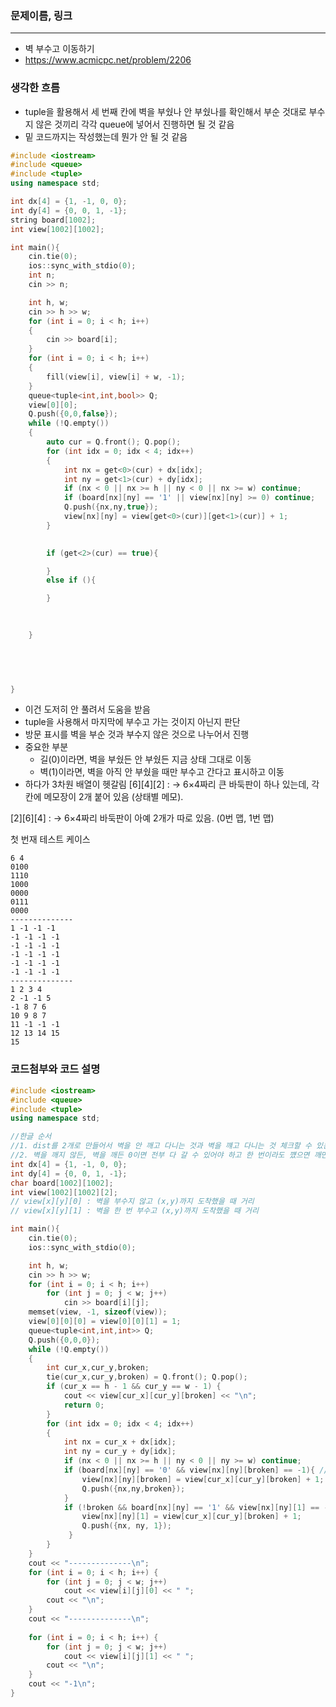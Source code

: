 ### 문제이름, 링크
---
- 벽 부수고 이동하기
- https://www.acmicpc.net/problem/2206

### 생각한 흐름
- tuple을 활용해서 세 번째 칸에 벽을 부쉈나 안 부쉈나를 확인해서 부순 것대로 부수지 않은 것끼리 각각 queue에 넣어서 진행하면 될 것 같음
- 밑 코드까지는 작성했는데 뭔가 안 될 것 같음 
```cpp
#include <iostream>
#include <queue>
#include <tuple>
using namespace std;

int dx[4] = {1, -1, 0, 0};
int dy[4] = {0, 0, 1, -1};
string board[1002];
int view[1002][1002];

int main(){
    cin.tie(0);
    ios::sync_with_stdio(0);
    int n;
    cin >> n;

    int h, w;
    cin >> h >> w;
    for (int i = 0; i < h; i++)
    {
        cin >> board[i];
    }
    for (int i = 0; i < h; i++)
    {
        fill(view[i], view[i] + w, -1);
    }
    queue<tuple<int,int,bool>> Q;
    view[0][0];
    Q.push({0,0,false});
    while (!Q.empty())
    {
        auto cur = Q.front(); Q.pop();
        for (int idx = 0; idx < 4; idx++)
        {
            int nx = get<0>(cur) + dx[idx];
            int ny = get<1>(cur) + dy[idx];
            if (nx < 0 || nx >= h || ny < 0 || nx >= w) continue;
            if (board[nx][ny] == '1' || view[nx][ny] >= 0) continue;
            Q.push({nx,ny,true});
            view[nx][ny] = view[get<0>(cur)][get<1>(cur)] + 1;
        }

        
        if (get<2>(cur) == true){

        }
        else if (){

        }

        
        
    }
    


    

}
```
- 이건 도저히 안 풀려서 도움을 받음 
- tuple을 사용해서 마지막에 부수고 가는 것이지 아닌지 판단
- 방문 표시를 벽을 부순 것과 부수지 않은 것으로 나누어서 진행
- 중요한 부분
    - 길(0)이라면, 벽을 부쉈든 안 부쉈든 지금 상태 그대로 이동
    - 벽(1)이라면, 벽을 아직 안 부쉈을 때만 부수고 간다고 표시하고 이동 
- 하다가 3차원 배열이 헷갈림
[6][4][2] :
→ 6×4짜리 큰 바둑판이 하나 있는데,
각 칸에 메모장이 2개 붙어 있음 (상태별 메모).

[2][6][4] :
→ 6×4짜리 바둑판이 아예 2개가 따로 있음. (0번 맵, 1번 맵)

첫 번재 테스트 케이스
```plaintext
6 4
0100
1110
1000
0000
0111
0000
--------------
1 -1 -1 -1 
-1 -1 -1 -1 
-1 -1 -1 -1 
-1 -1 -1 -1 
-1 -1 -1 -1 
-1 -1 -1 -1 
--------------
1 2 3 4 
2 -1 -1 5 
-1 8 7 6 
10 9 8 7 
11 -1 -1 -1 
12 13 14 15 
15
```

### 코드첨부와 코드 설명
```cpp
#include <iostream>
#include <queue>
#include <tuple>
using namespace std;

//한글 순서
//1. dist를 2개로 만들어서 벽을 안 깨고 다니는 것과 벽을 꺠고 다니는 것 체크할 수 있는 방법 
//2. 벽을 깨지 않든, 벽을 깨든 0이면 전부 다 갈 수 있어야 하고 한 번이라도 꺴으면 깨면 안 됨
int dx[4] = {1, -1, 0, 0};
int dy[4] = {0, 0, 1, -1};
char board[1002][1002];
int view[1002][1002][2];
// view[x][y][0] : 벽을 부수지 않고 (x,y)까지 도착했을 때 거리
// view[x][y][1] : 벽을 한 번 부수고 (x,y)까지 도착했을 때 거리

int main(){
    cin.tie(0);
    ios::sync_with_stdio(0);

    int h, w;
    cin >> h >> w;
    for (int i = 0; i < h; i++)
        for (int j = 0; j < w; j++)
            cin >> board[i][j];
    memset(view, -1, sizeof(view));
    view[0][0][0] = view[0][0][1] = 1;
    queue<tuple<int,int,int>> Q;
    Q.push({0,0,0});
    while (!Q.empty())
    {
        int cur_x,cur_y,broken;
        tie(cur_x,cur_y,broken) = Q.front(); Q.pop();
        if (cur_x == h - 1 && cur_y == w - 1) {
            cout << view[cur_x][cur_y][broken] << "\n";
            return 0;
        }
        for (int idx = 0; idx < 4; idx++)
        {
            int nx = cur_x + dx[idx];
            int ny = cur_y + dy[idx];
            if (nx < 0 || nx >= h || ny < 0 || ny >= w) continue;
            if (board[nx][ny] == '0' && view[nx][ny][broken] == -1){ // 길(0)이라면, 벽을 부쉈든 안 부쉈든 지금 상태 그대로 이동
                view[nx][ny][broken] = view[cur_x][cur_y][broken] + 1;
                Q.push({nx,ny,broken});
            }
            if (!broken && board[nx][ny] == '1' && view[nx][ny][1] == -1 ){ //벽(1)이라면, 벽을 아직 안 부쉈을 때만 부수고 간다고 표시하고 이동 
                view[nx][ny][1] = view[cur_x][cur_y][broken] + 1;
                Q.push({nx, ny, 1});
             }
        }
    }
    cout << "--------------\n";
    for (int i = 0; i < h; i++) {
        for (int j = 0; j < w; j++)
            cout << view[i][j][0] << " ";
        cout << "\n";
    }
    cout << "--------------\n";
    
    for (int i = 0; i < h; i++) {
        for (int j = 0; j < w; j++)
            cout << view[i][j][1] << " ";
        cout << "\n";
    }
    cout << "-1\n";
}
```



